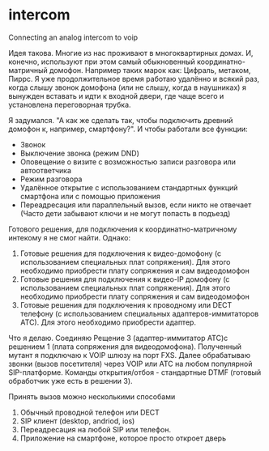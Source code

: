 # intercom
Connecting an analog intercom to voip

Идея такова.
Многие из нас проживают в многоквартирных домах. И, конечно, используют при этом самый обыкновенный
координатно-матричный домофон. Например таких марок как: Цифраль, метаком, Пиррс. 
Я уже продолжительное время работаю удалённо и всякий раз, когда слышу звонок домофона (или не слышу, когда в наушниках) я вынужден вставать и идти к входной двери, где чаще всего и установлена переговорная трубка.

Я задумался. "А как же сделать так, чтобы подключить древний домофон к, например, смартфону?". И чтобы работали все функции:

- Звонок
- Выключение звонка (режим DND)
- Оповещение о визите с возможностью записи разговора или автоответчика
- Режим разговора
- Удалённое открытие с использованием стандартных функций смартфона или с помощью приложения
- Переадресация или параллельный вызов, если никто не отвечает (Часто дети забывают ключи и не могут попасть в подъезд)

Готового решения, для подключения к координатно-матричному интекому я не смог найти. Однако:

1. Готовые решения для подключения к видео-домофону (с использованием специальных плат сопряжения). Для этого необходимо приобрести плату сопряжения и сам видеодомофон
2. Готовые решения для подключения к видео-IP домофону (с использованием специальных плат сопряжения). Для этого необходимо приобрести плату сопряжения и сам видеодомофон
3. Готовые решения для подключения к проводному или DECT телефону (с использованием специальных адаптеров-иммитаторов АТС). Для этого необходимо приобрести адаптер.

Что я делаю. Соединяю Рещение 3 (адаптер-иммитатор АТС)с решением 1 (плата сопряжения для видеодомофона). Полученный мутант я подключаю к VOIP шлюзу на порт FXS.
Далее обрабатываю звонки (вызов посетителя) через VOIP или АТС на любом популярной SIP-платформе. Команды открытия/отбоя - стандартные DTMF (готовый обработчик уже есть в решении 3).

Принять вызов можно несколькими способами

1. Обычный проводной телефон или DECT
2. SIP клиент (desktop, andriod, ios)
3. Переадресация на любой SIP или телефон.
4. Приложение на смартфоне, которое просто откроет дверь
